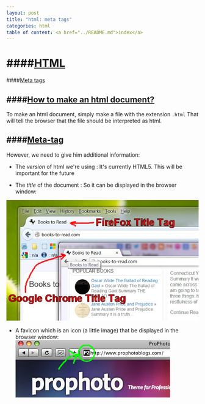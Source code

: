 ```yaml
---
layout: post
title: "html: meta tags"
categories: html
table of content: <a href="../README.md">index</a>
---
```


####[HTML](#html)
====

####[Meta tags](#meta-tags)

####[How to make an html document?](#how-to-make-a-html-document-?)
-----

To make an html document, simply make a file with the extension ``.html``
That will tell the browser that the file should be interpreted as html.

####[Meta-tag](#Meta-tag)
----

However, we need to give him additional information:

  + The _version_ of html we're using : It's currently HTML5.
    This will be important for the future

  + The _title_ of the document : So it can be displayed in the browser window:

  ![window browser title](../assets/images/html__metatag--browsertitle.jpg)

  + A favicon which is an icon (a little image) that be displayed in the browser window:
  ![favicon](../assets/images/html__metatag--favicon.jpg)
